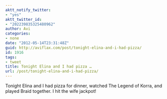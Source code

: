 ```yaml
---
aktt_notify_twitter:
- "yes"
aktt_twitter_id:
- "202239835325480962"
author: Avi
categories:
- none
date: "2012-05-14T23:31:48Z"
guid: http://aviflax.com/post/tonight-elina-and-i-had-pizza/
id: 1916
tags:
- tweet
title: Tonight Elina and I had pizza …
url: /post/tonight-elina-and-i-had-pizza/
---
```

Tonight Elina and I had pizza for dinner, watched The Legend of Korra, and played Braid together. I hit the wife jackpot!